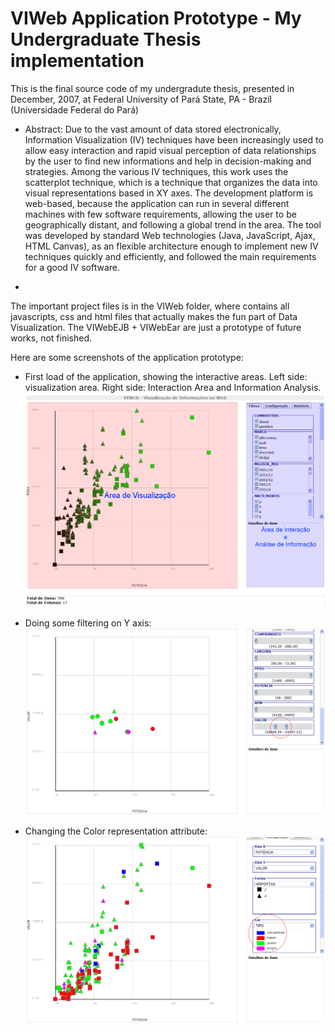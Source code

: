 # VIWeb Application Prototype - My Undergraduate Thesis implementation
This is the final source code of my undergradute thesis, presented in December, 2007, at Federal University of Pará State, PA - Brazil (Universidade Federal do Pará)

* Abstract:
Due to the vast amount of data stored electronically, Information
Visualization (IV) techniques have been increasingly used to allow easy interaction
and rapid visual perception of data relationships by the user to find new
informations and help in decision-making and strategies. Among the various IV
techniques, this work uses the scatterplot technique, which is a technique that
organizes the data into visual representations based in XY axes. The development
platform is web-based, because the application can run in several different
machines with few software requirements, allowing the user to be geographically
distant, and following a global trend in the area. The tool was developed by
standard Web technologies (Java, JavaScript, Ajax, HTML Canvas), as an flexible
architecture enough to implement new IV techniques quickly and efficiently, and
followed the main requirements for a good IV software.

-
The important project files is in the VIWeb folder, where contains all javascripts, css and html files that actually makes the fun part of Data Visualization.
The VIWebEJB + VIWebEar are just a prototype of future works, not finished.

Here are some screenshots of the application prototype:

* First load of the application, showing the interactive areas. 
Left side: visualization area. Right side: Interaction Area and Information Analysis.
![alt tag](https://github.com/leandro-almeida/undergraduate-thesis/blob/master/screenshots/fig_areasPrototipo.png)

* Doing some filtering on Y axis:
![alt tag](https://github.com/leandro-almeida/undergraduate-thesis/blob/master/screenshots/fig_filtroEixoY.png)

* Changing the Color representation attribute:
![alt tag](https://github.com/leandro-almeida/undergraduate-thesis/blob/master/screenshots/fig_mudancaCor.png)
